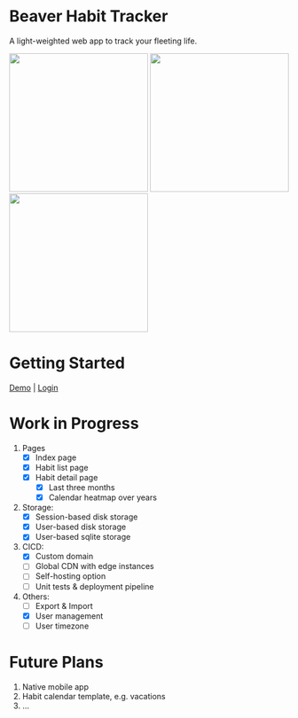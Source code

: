 # Beaver Habit Tracker

A light-weighted web app to track your fleeting life.

<img src='https://github.com/daya0576/beaverhabits/assets/6239652/0418fa41-8985-46ef-b623-333b62b2f92e' width='250'>
<img src='https://github.com/daya0576/beaverhabits/assets/6239652/c0ce98cf-5a44-4bbc-8cd3-c7afb20af671' width='250'>
<img src='https://github.com/daya0576/beaverhabits/assets/6239652/516c19ca-9f55-4c21-9e6d-c8f0361a5eb2' width='250'>

# Getting Started

[Demo](https://beaverhabits.com/demo) | [Login](https://beaverhabits.com)

# Work in Progress

1. Pages
   - [x] Index page
   - [x] Habit list page
   - [x] Habit detail page
     - [x] Last three months
     - [x] Calendar heatmap over years
2. Storage:
   - [x] Session-based disk storage
   - [x] User-based disk storage
   - [x] User-based sqlite storage
3. CICD:
   - [x] Custom domain
   - [ ] Global CDN with edge instances
   - [ ] Self-hosting option
   - [ ] Unit tests & deployment pipeline
4. Others:
   - [ ] Export & Import
   - [x] User management
   - [ ] User timezone

# Future Plans

1. Native mobile app
2. Habit calendar template, e.g. vacations
3. …
